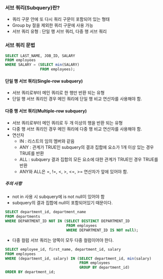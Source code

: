 ### 서브 쿼리(Subquery)란? 
- 쿼리 구문 안에 또 다시 쿼리 구문이 포함되어 있는 형태 
- Group by 절을 제외한 쿼리 구문에 사용 가능 
- 서브 쿼리 유형 : 단일 행 서브 쿼리, 다중 행 서브 쿼리
### 서브 쿼리 문법
```sql
SELECT LAST_NAME, JOB_ID, SALARY
FROM employees 
WHERE SALARY = (SELECT min(SALARY)
				FROM employees);
```
#### 단일 행 서브 쿼리(Single-row subquery)
- 서브 쿼리로부터 메인 쿼리로 한 행만 반환 되는 유형 
- 단일 행 서브 쿼리인 경우 메인 쿼리에 단일 행 비교 연산자를 사용해야 함.
#### 다중 행 서브 쿼리(Multiple-row subquery)
- 서브 쿼리로부터 메인 쿼리로 두 개 이상의 행을 반환 되는 유형 
- 다중 행 서브 쿼리인 경우 메인 쿼리에 다중 행 비교 연산자를 사용해야 함.
- 연산자
	- IN : 리스트의 임의 멤버와 같음
	- ANY : 관계가 TRUE인 subquery의 결과 집합에 요소가 1개 이상 있는 경우 TRUE를 반환
	- ALL : subquery 결과 집합의 모든 요소에 대한 관계가 TRUE인 경우 TRUE를 반환
	- ANY와 ALL은 =, !=, <, >, <=, >= 연산자가 앞에 있어야 함.
##### 주의 사항
- not in 사용 시 subquery에 is not null이 있어야 함
- subquery의 결과 집합에 null이 포함되어있기 때문이다.
```sql
SELECT department_id, department_name
FROM departments
WHERE DEPARTMENT_ID NOT IN (SELECT DISTINCT DEPARTMENT_ID 
							FROM employees 
                            WHERE DEPARTMENT_ID IS NOT null);
```
- 다중 컬럼 서브 쿼리는 양쪽이 모두 다중 컬럼이어야 한다.
```sql
SELECT employee_id, first_name, department_id, salary 
FROM employees 
WHERE (department_id, salary) IN (SELECT department_id, min(salary) 
								  FROM employees 
								  GROUP BY department_id) 
ORDER BY department_id;
```